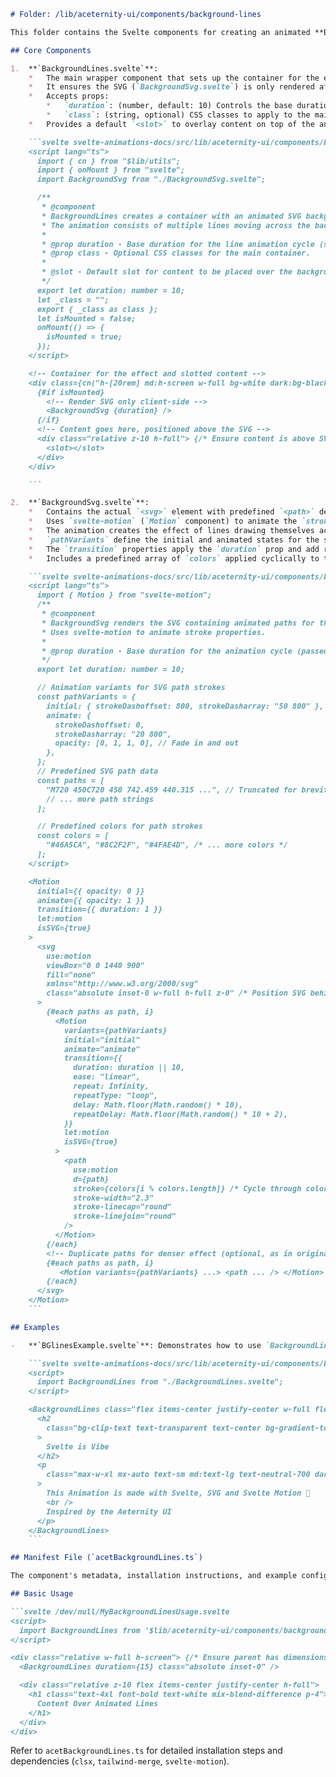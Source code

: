 ```markdown
# Folder: /lib/aceternity-ui/components/background-lines

This folder contains the Svelte components for creating an animated **Background Lines** effect, often used as a dynamic background for hero sections or other content areas. The effect consists of multiple SVG paths animating across the screen.

## Core Components

1.  **`BackgroundLines.svelte`**:
    *   The main wrapper component that sets up the container for the effect.
    *   It ensures the SVG (`BackgroundSvg.svelte`) is only rendered after the component is mounted (`onMount`) to avoid potential SSR issues with SVG manipulation or motion libraries.
    *   Accepts props:
        *   `duration`: (number, default: 10) Controls the base duration (in seconds) for the animation cycle of the SVG paths. The actual transition duration for each path varies slightly due to randomized delays.
        *   `class`: (string, optional) CSS classes to apply to the main container div, allowing customization of height, background color, etc.
    *   Provides a default `<slot>` to overlay content on top of the animated lines.

    ```svelte svelte-animations-docs/src/lib/aceternity-ui/components/background-lines/BackgroundLines.svelte
    <script lang="ts">
      import { cn } from "$lib/utils";
      import { onMount } from "svelte";
      import BackgroundSvg from "./BackgroundSvg.svelte";

      /**
       * @component
       * BackgroundLines creates a container with an animated SVG background.
       * The animation consists of multiple lines moving across the background.
       *
       * @prop duration - Base duration for the line animation cycle (seconds). Default is 10.
       * @prop class - Optional CSS classes for the main container.
       *
       * @slot - Default slot for content to be placed over the background effect.
       */
      export let duration: number = 10;
      let _class = "";
      export { _class as class };
      let isMounted = false;
      onMount(() => {
        isMounted = true;
      });
    </script>

    <!-- Container for the effect and slotted content -->
    <div class={cn("h-[20rem] md:h-screen w-full bg-white dark:bg-black relative", _class)}> {/* Added relative positioning */}
      {#if isMounted}
        <!-- Render SVG only client-side -->
        <BackgroundSvg {duration} />
      {/if}
      <!-- Content goes here, positioned above the SVG -->
      <div class="relative z-10 h-full"> {/* Ensure content is above SVG */}
        <slot></slot>
      </div>
    </div>

    ```

2.  **`BackgroundSvg.svelte`**:
    *   Contains the actual `<svg>` element with predefined `<path>` definitions.
    *   Uses `svelte-motion` (`Motion` component) to animate the `strokeDashoffset` and `strokeDasharray` properties of each path.
    *   The animation creates the effect of lines drawing themselves across the viewbox.
    *   `pathVariants` define the initial and animated states for the stroke properties.
    *   The `transition` properties apply the `duration` prop and add randomized delays and repeat delays for a more organic feel.
    *   Includes a predefined array of `colors` applied cyclically to the path strokes.

    ```svelte svelte-animations-docs/src/lib/aceternity-ui/components/background-lines/BackgroundSvg.svelte
    <script lang="ts">
      import { Motion } from "svelte-motion";
      /**
       * @component
       * BackgroundSvg renders the SVG containing animated paths for the BackgroundLines effect.
       * Uses svelte-motion to animate stroke properties.
       *
       * @prop duration - Base duration for the animation cycle (passed from parent).
       */
      export let duration: number = 10;

      // Animation variants for SVG path strokes
      const pathVariants = {
        initial: { strokeDashoffset: 800, strokeDasharray: "50 800" },
        animate: {
          strokeDashoffset: 0,
          strokeDasharray: "20 800",
          opacity: [0, 1, 1, 0], // Fade in and out
        },
      };
      // Predefined SVG path data
      const paths = [
        "M720 450C720 450 742.459 440.315 ...", // Truncated for brevity
        // ... more path strings
      ];

      // Predefined colors for path strokes
      const colors = [
        "#46A5CA", "#8C2F2F", "#4FAE4D", /* ... more colors */
      ];
    </script>

    <Motion
      initial={{ opacity: 0 }}
      animate={{ opacity: 1 }}
      transition={{ duration: 1 }}
      let:motion
      isSVG={true}
    >
      <svg
        use:motion
        viewBox="0 0 1440 900"
        fill="none"
        xmlns="http://www.w3.org/2000/svg"
        class="absolute inset-0 w-full h-full z-0" /* Position SVG behind content */
      >
        {#each paths as path, i}
          <Motion
            variants={pathVariants}
            initial="initial"
            animate="animate"
            transition={{
              duration: duration || 10,
              ease: "linear",
              repeat: Infinity,
              repeatType: "loop",
              delay: Math.floor(Math.random() * 10),
              repeatDelay: Math.floor(Math.random() * 10 + 2),
            }}
            let:motion
            isSVG={true}
          >
            <path
              use:motion
              d={path}
              stroke={colors[i % colors.length]} /* Cycle through colors */
              stroke-width="2.3"
              stroke-linecap="round"
              stroke-linejoin="round"
            />
          </Motion>
        {/each}
        <!-- Duplicate paths for denser effect (optional, as in original) -->
        {#each paths as path, i}
           <Motion variants={pathVariants} ...> <path ... /> </Motion>
        {/each}
      </svg>
    </Motion>
    ```

## Examples

-   **`BGlinesExample.svelte`**: Demonstrates how to use `BackgroundLines` as a background for a hero section with text content overlaid.

    ```svelte svelte-animations-docs/src/lib/aceternity-ui/components/background-lines/BGlinesExample.svelte
    <script>
      import BackgroundLines from "./BackgroundLines.svelte";
    </script>

    <BackgroundLines class="flex items-center justify-center w-full flex-col px-4 md:h-[60vh] dark:bg-transparent">
      <h2
        class="bg-clip-text text-transparent text-center bg-gradient-to-b from-neutral-900 to-neutral-700 dark:from-neutral-600 dark:to-white text-2xl md:text-4xl lg:text-7xl font-sans py-2 md:py-10 relative z-20 font-bold tracking-tight"
      >
        Svelte is Vibe
      </h2>
      <p
        class="max-w-xl mx-auto text-sm md:text-lg text-neutral-700 dark:text-neutral-400 text-center relative z-20" /* Ensure text is above lines */
      >
        This Animation is made with Svelte, SVG and Svelte Motion 🚀
        <br />
        Inspired by the Aeternity UI
      </p>
    </BackgroundLines>
    ```

## Manifest File (`acetBackgroundLines.ts`)

The component's metadata, installation instructions, and example configurations for the documentation site are defined in `acetBackgroundLines.ts`.

## Basic Usage

```svelte /dev/null/MyBackgroundLinesUsage.svelte
<script>
  import BackgroundLines from '$lib/aceternity-ui/components/background-lines/BackgroundLines.svelte';
</script>

<div class="relative w-full h-screen"> {/* Ensure parent has dimensions */}
  <BackgroundLines duration={15} class="absolute inset-0" />

  <div class="relative z-10 flex items-center justify-center h-full">
    <h1 class="text-4xl font-bold text-white mix-blend-difference p-4">
      Content Over Animated Lines
    </h1>
  </div>
</div>
```

Refer to `acetBackgroundLines.ts` for detailed installation steps and dependencies (`clsx`, `tailwind-merge`, `svelte-motion`).
```